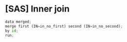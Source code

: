 # [SAS] Inner join
   
```python
data merged;
merge first (IN=in_no_first) second (IN=in_no_second);
by id;
run;
```
